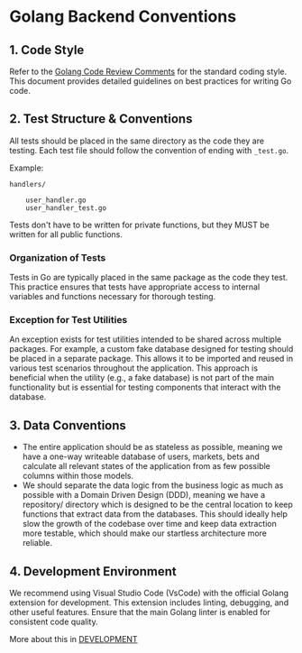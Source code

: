 # Golang Backend Conventions

## 1. Code Style

Refer to the [Golang Code Review Comments](https://github.com/golang/go/wiki/CodeReviewComments) for the standard coding style. This document provides detailed guidelines on best practices for writing Go code.

## 2. Test Structure & Conventions

All tests should be placed in the same directory as the code they are testing. Each test file should follow the convention of ending with `_test.go`.

Example:

```
handlers/

    user_handler.go
    user_handler_test.go
```

Tests don't have to be written for private functions, but they MUST be written for all public functions.

### Organization of Tests
Tests in Go are typically placed in the same package as the code they test. This practice ensures that tests have appropriate access to internal variables and functions necessary for thorough testing. 

### Exception for Test Utilities
An exception exists for test utilities intended to be shared across multiple packages. For example, a custom fake database designed for testing should be placed in a separate package. This allows it to be imported and reused in various test scenarios throughout the application. This approach is beneficial when the utility (e.g., a fake database) is not part of the main functionality but is essential for testing components that interact with the database.


## 3. Data Conventions

* The entire application should be as stateless as possible, meaning we have a one-way writeable database of users, markets, bets and calculate all relevant states of the application from as few possible columns within those models.
* We should separate the data logic from the business logic as much as possible with a Domain Driven Design (DDD), meaning we have a repository/ directory which is designed to be the central location to keep functions that extract data from the databases. This should ideally help slow the growth of the codebase over time and keep data extraction more testable, which should make our startless architecture more reliable.

## 4. Development Environment

We recommend using Visual Studio Code (VsCode) with the official Golang extension for development. This extension includes linting, debugging, and other useful features. Ensure that the main Golang linter is enabled for consistent code quality.

More about this in [DEVELOPMENT](REAMDE/DEVELOPMENT/DEVELOPMENT.md)